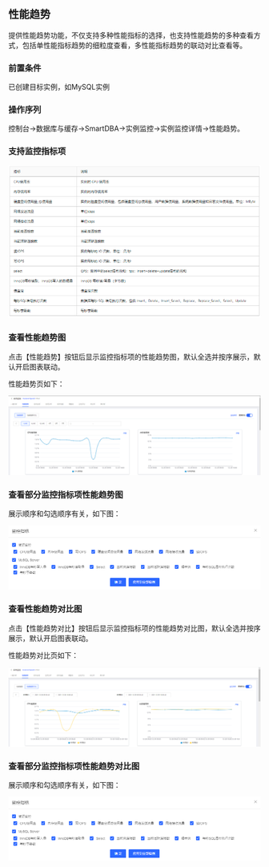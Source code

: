 ## 性能趋势
提供性能趋势功能，不仅支持多种性能指标的选择，也支持性能趋势的多种查看方式，包括单性能指标趋势的细粒度查看，多性能指标趋势的联动对比查看等。

### 前置条件
已创建目标实例，如MySQL实例

### 操作序列
控制台->数据库与缓存->SmartDBA->实例监控->实例监控详情->性能趋势。

### 支持监控指标项

![](../../image/SmartDBA/performance_trend1.png)
 
### 查看性能趋势图
点击【性能趋势】按钮后显示监控指标项的性能趋势图，默认全选并按序展示，默认开启图表联动。

性能趋势页如下：

![](../../image/SmartDBA/performance_trend2.png)
 
### 查看部分监控指标项性能趋势图
展示顺序和勾选顺序有关，如下图：
 
![](../../image/SmartDBA/performance_trend3.png)
 
### 查看性能趋势对比图
点击【性能趋势对比】按钮后显示监控指标项的性能趋势对比图，默认全选并按序展示，默认开启图表联动。

性能趋势对比页如下：

![](../../image/SmartDBA/performance_trend4.png)
 
### 查看部分监控指标项性能趋势对比图
展示顺序和勾选顺序有关，如下图：

![](../../image/SmartDBA/performance_trend5.png) 

